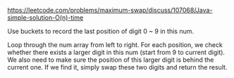 https://leetcode.com/problems/maximum-swap/discuss/107068/Java-simple-solution-O(n)-time  

Use buckets to record the last position of digit 0 ~ 9 in this num.

Loop through the num array from left to right. For each position, we check whether there exists a larger digit in this num (start from 9 to current digit). We also need to make sure the position of this larger digit is behind the current one. If we find it, simply swap these two digits and return the result.
